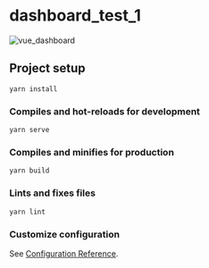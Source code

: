 # dashboard_test_1
![vue_dashboard](https://user-images.githubusercontent.com/13375810/131246526-bdd7f06b-757c-4a39-847b-ab5365256318.jpg)

## Project setup
```
yarn install
```

### Compiles and hot-reloads for development
```
yarn serve
```

### Compiles and minifies for production
```
yarn build
```

### Lints and fixes files
```
yarn lint
```

### Customize configuration
See [Configuration Reference](https://cli.vuejs.org/config/).
